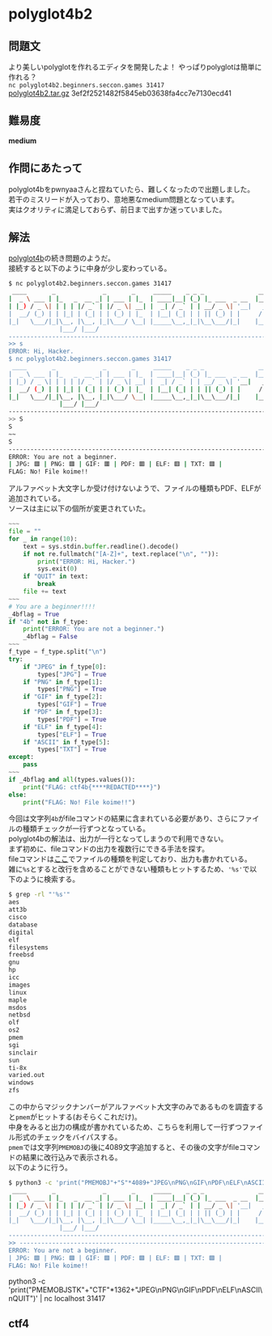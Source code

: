 # polyglot4b2

## 問題文
より美しいpolyglotを作れるエディタを開発したよ！ やっぱりpolyglotは簡単に作れる？  
`nc polyglot4b2.beginners.seccon.games 31417`  
[polyglot4b2.tar.gz](files/polyglot4b2.tar.gz) 3ef2f2521482f5845eb03638fa4cc7e7130ecd41  

## 難易度
**medium**  

## 作問にあたって
polyglot4bをpwnyaaさんと捏ねていたら、難しくなったので出題しました。  
若干のミスリードが入っており、意地悪なmedium問題となっています。  
実はクオリティに満足しておらず、前日まで出すか迷っていました。  

## 解法
[polyglot4b](../polyglot4b)の続き問題のようだ。  
接続すると以下のように中身が少し変わっている。  
```bash
$ nc polyglot4b2.beginners.seccon.games 31417
 ____       _             _       _     _____    _ _ _               ____
|  _ \ ___ | |_   _  __ _| | ___ | |_  | ____|__| (_) |_ ___  _ __  |___ \
| |_) / _ \| | | | |/ _` | |/ _ \| __| |  _| / _` | | __/ _ \| '__|   __) |
|  __/ (_) | | |_| | (_| | | (_) | |_  | |__| (_| | | || (_) | |     / __/
|_|   \___/|_|\__, |\__, |_|\___/ \__| |_____\__,_|_|\__\___/|_|    |_____|
              |___/ |___/
----------------------------------------------------------------------------
>> s
ERROR: Hi, Hacker.
$ nc polyglot4b2.beginners.seccon.games 31417
 ____       _             _       _     _____    _ _ _               ____
|  _ \ ___ | |_   _  __ _| | ___ | |_  | ____|__| (_) |_ ___  _ __  |___ \
| |_) / _ \| | | | |/ _` | |/ _ \| __| |  _| / _` | | __/ _ \| '__|   __) |
|  __/ (_) | | |_| | (_| | | (_) | |_  | |__| (_| | | || (_) | |     / __/
|_|   \___/|_|\__, |\__, |_|\___/ \__| |_____\__,_|_|\__\___/|_|    |_____|
              |___/ |___/
----------------------------------------------------------------------------
>> S
S
~~
S
----------------------------------------------------------------------------
ERROR: You are not a beginner.
| JPG: 🟥 | PNG: 🟥 | GIF: 🟥 | PDF: 🟥 | ELF: 🟥 | TXT: 🟥 |
FLAG: No! File koime!!
```
アルファベット大文字しか受け付けないようで、ファイルの種類もPDF、ELFが追加されている。  
ソースは主に以下の個所が変更されていた。  
```python
~~~
file = ""
for _ in range(10):
    text = sys.stdin.buffer.readline().decode()
    if not re.fullmatch("[A-Z]+", text.replace("\n", "")):
        print("ERROR: Hi, Hacker.")
        sys.exit(0)
    if "QUIT" in text:
        break
    file += text
~~~
# You are a beginner!!!!
_4bflag = True
if "4b" not in f_type:
    print("ERROR: You are not a beginner.")
    _4bflag = False
~~~
f_type = f_type.split("\n")
try:
    if "JPEG" in f_type[0]:
        types["JPG"] = True
    if "PNG" in f_type[1]:
        types["PNG"] = True
    if "GIF" in f_type[2]:
        types["GIF"] = True
    if "PDF" in f_type[3]:
        types["PDF"] = True
    if "ELF" in f_type[4]:
        types["ELF"] = True
    if "ASCII" in f_type[5]:
        types["TXT"] = True
except:
    pass
~~~
if _4bflag and all(types.values()):
    print("FLAG: ctf4b{****REDACTED****}")
else:
    print("FLAG: No! File koime!!")
```
今回は文字列`4b`がfileコマンドの結果に含まれている必要があり、さらにファイルの種類チェックが一行ずつとなっている。  
polyglot4bの解法は、出力が一行となってしまうので利用できない。  
まず初めに、fileコマンドの出力を複数行にできる手法を探す。  
fileコマンドは[ここ](https://github.com/file/file/tree/master/magic/Magdir)でファイルの種類を判定しており、出力も書かれている。  
雑に`%s`とすると改行を含めることができない種類もヒットするため、`'%s'`で以下のように検索する。  
```bash
$ grep -rl "'%s'"
aes
att3b
cisco
database
digital
elf
filesystems
freebsd
gnu
hp
icc
images
linux
maple
msdos
netbsd
olf
os2
pmem
sgi
sinclair
sun
ti-8x
varied.out
windows
zfs
```
この中からマジックナンバーがアルファベット大文字のみであるものを調査すると`pmem`がヒットする(おそらくこれだけ)。  
中身をみると出力の構成が書かれているため、こちらを利用して一行ずつファイル形式のチェックをバイパスする。  
`pmem`では文字列`PMEMOBJ`の後に4089文字追加すると、その後の文字がfileコマンドの結果に改行込みで表示される。  
以下のように行う。  
```bash
$ python3 -c 'print("PMEMOBJ"+"S"*4089+"JPEG\nPNG\nGIF\nPDF\nELF\nASCII\nQUIT")' | nc polyglot4b2.beginners.seccon.games 31417
 ____       _             _       _     _____    _ _ _               ____
|  _ \ ___ | |_   _  __ _| | ___ | |_  | ____|__| (_) |_ ___  _ __  |___ \
| |_) / _ \| | | | |/ _` | |/ _ \| __| |  _| / _` | | __/ _ \| '__|   __) |
|  __/ (_) | | |_| | (_| | | (_) | |_  | |__| (_| | | || (_) | |     / __/
|_|   \___/|_|\__, |\__, |_|\___/ \__| |_____\__,_|_|\__\___/|_|    |_____|
              |___/ |___/
----------------------------------------------------------------------------
>> ----------------------------------------------------------------------------
ERROR: You are not a beginner.
| JPG: 🟩 | PNG: 🟩 | GIF: 🟩 | PDF: 🟩 | ELF: 🟩 | TXT: 🟩 |
FLAG: No! File koime!!
```

python3 -c 'print("PMEMOBJSTK"+"CTF"*1362+"JPEG\nPNG\nGIF\nPDF\nELF\nASCII\nQUIT")' | nc localhost 31417

## ctf4